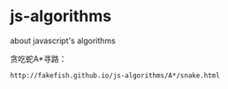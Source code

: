 # js-algorithms
about javascript's algorithms

贪吃蛇A*寻路：
```
http://fakefish.github.io/js-algorithms/A*/snake.html
```
